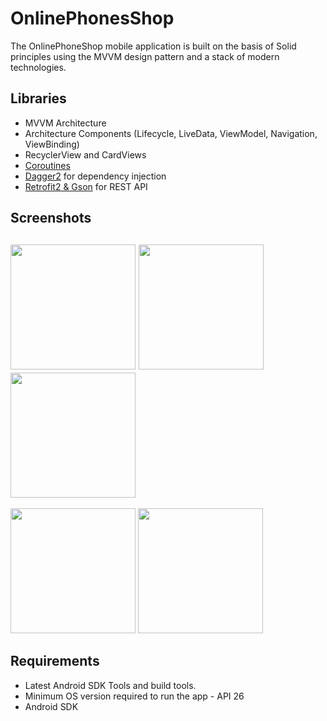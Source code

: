 # OnlinePhonesShop
The OnlinePhoneShop mobile application is built on the basis of Solid principles using the MVVM design pattern and a stack of modern technologies.

## Libraries
+ MVVM Architecture
+ Architecture Components (Lifecycle, LiveData, ViewModel, Navigation, ViewBinding)
+ RecyclerView and CardViews
+ [Coroutines](https://kotlinlang.org/docs/coroutines-overview.html)
+ [Dagger2](https://github.com/google/dagger) for dependency injection
+ [Retrofit2 & Gson](https://github.com/square/retrofit) for REST API

## Screenshots

<img src="https://user-images.githubusercontent.com/99405613/188819521-d4502b35-b407-4bd7-95ec-83ed75749bfc.jpg" width="200"> <img src="https://user-images.githubusercontent.com/99405613/188819544-4c180349-b5b7-4aa2-969a-3e7519e4623b.jpg" width="200"> <img src="https://user-images.githubusercontent.com/99405613/188819555-7a8bc3f9-b9e8-478a-8973-37f5441e2675.jpg" width="200"> 
---

<img src="https://user-images.githubusercontent.com/99405613/188819565-15555150-5492-4008-afb6-4c9c9fe7bb6f.jpg" width="200"> <img src="https://user-images.githubusercontent.com/99405613/188819567-9df63a95-db68-4227-a9be-52b7aca1fb83.jpg" width="200">


## Requirements
+ Latest Android SDK Tools and build tools.
+ Minimum OS version required to run the app - API 26
+ Android SDK
